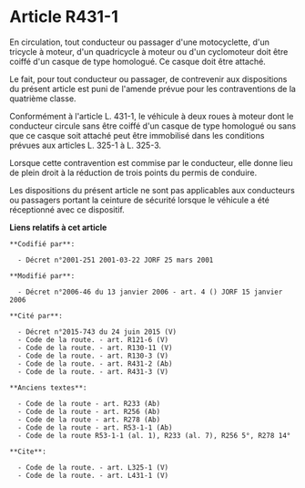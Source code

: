 # Article R431-1

En circulation, tout conducteur ou passager d'une motocyclette, d'un tricycle à moteur, d'un quadricycle à moteur ou d'un
cyclomoteur doit être coiffé d'un casque de type homologué. Ce casque doit être attaché. 

Le fait, pour tout conducteur ou passager, de contrevenir aux dispositions du présent article est puni de l'amende prévue
pour les contraventions de la quatrième classe. 

Conformément à l'article L. 431-1, le véhicule à deux roues à moteur dont le conducteur circule sans être coiffé d'un casque
de type homologué ou sans que ce casque soit attaché peut être immobilisé dans les conditions prévues aux articles L. 325-1 à
L. 325-3. 

Lorsque cette contravention est commise par le conducteur, elle donne lieu de plein droit à la réduction de trois points du
permis de conduire. 

Les dispositions du présent article ne sont pas applicables aux conducteurs ou passagers portant la ceinture de sécurité
lorsque le véhicule a été réceptionné avec ce dispositif.

**Liens relatifs à cet article**

	**Codifié par**:

	  - Décret n°2001-251 2001-03-22 JORF 25 mars 2001

	**Modifié par**:

	  - Décret n°2006-46 du 13 janvier 2006 - art. 4 () JORF 15 janvier 2006

	**Cité par**:

	  - Décret n°2015-743 du 24 juin 2015 (V)
	  - Code de la route. - art. R121-6 (V)
	  - Code de la route. - art. R130-11 (V)
	  - Code de la route. - art. R130-3 (V)
	  - Code de la route. - art. R431-2 (Ab)
	  - Code de la route. - art. R431-3 (V)

	**Anciens textes**:

	  - Code de la route - art. R233 (Ab)
	  - Code de la route - art. R256 (Ab)
	  - Code de la route - art. R278 (Ab)
	  - Code de la route - art. R53-1-1 (Ab)
	  - Code de la route R53-1-1 (al. 1), R233 (al. 7), R256 5°, R278 14°

	**Cite**:

	  - Code de la route. - art. L325-1 (V)
	  - Code de la route. - art. L431-1 (V)
